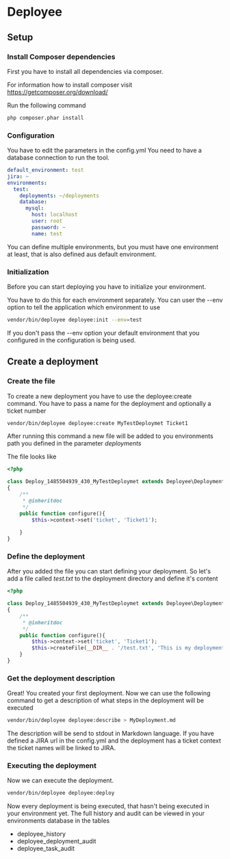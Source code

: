 # Deployee
## Setup
### Install Composer dependencies
First you have to install all dependencies via composer.

For information how to install composer visit <https://getcomposer.org/download/>

Run the following command
```bash
php composer.phar install
```

### Configuration
You have to edit the parameters in the config.yml
You need to have a database connection to run the tool.

```yaml
default_environment: test
jira: ~
environments:
  test:
    deployments: ~/deployments
    database:
      mysql:
        host: localhost
        user: root
        password: ~
        name: test
```

You can define multiple environments, but you must have one environment at least, that is also defined aus default environment.

### Initialization
Before you can start deploying you have to initialize your environment. 

You have to do this for each environment separately. You can user the --env option to tell the application which environment to use
```bash
vendor/bin/deployee deployee:init --env=test
```

If you don't pass the --env option your default environment that you configured in the configuration is being used.

## Create a deployment
### Create the file
To create a new deployment you have to use the deployee:create command.
You have to pass a name for the deployment and optionally a ticket number
```bash
vendor/bin/deployee deployee:create MyTestDeploymet Ticket1
```

After running this command a new file will be added to you environments path you defined in the parameter _deployments_

The file looks like
```php
<?php

class Deploy_1485504939_430_MyTestDeploymet extends Deployee\Deployments\AbstractDeployment
{
    /**
     * @inheritdoc
     */
    public function configure(){
        $this->context->set('ticket', 'Ticket1');
       
    }
}
```

### Define the deployment
After you added the file you can start defining your deployment. So let's add a file called _test.txt_ to the deployment directory and define it's content
```php
<?php

class Deploy_1485504939_430_MyTestDeploymet extends Deployee\Deployments\AbstractDeployment
{
    /**
     * @inheritdoc
     */
    public function configure(){
        $this->context->set('ticket', 'Ticket1');
        $this->createFile(__DIR__ . '/test.txt', 'This is my deployment!');
    }
}
```

### Get the deployment description
Great! You created your first deployment. Now we can use the following command to get a description of what steps in the deployment will be executed
```bash
vendor/bin/deployee deployee:describe > MyDeployment.md
```
The description will be send to stdout in Markdown language. If you have defined a JIRA url in the config.yml and the deployment has a ticket context the ticket names will be linked to JIRA.

### Executing the deployment
Now we can execute the deployment.
```bash
vendor/bin/deployee deployee:deploy
```

Now every deployment is being executed, that hasn't being executed in your environment yet. The full history and audit can be viewed in your environments database in the tables
* deployee_history
* deployee_deployment_audit
* deployee_task_audit